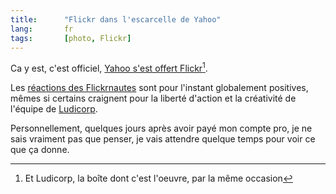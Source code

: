 ```yaml
---
title:      "Flickr dans l'escarcelle de Yahoo"
lang:       fr
tags:       [photo, Flickr]
---
```


Ca y est, c'est officiel, [Yahoo s'est offert Flickr](http://blog.flickr.com/flickrblog/2005/03/yahoo_actually_.html)[^c1].


[^c1]: Et Ludicorp, la boîte dont c'est l'oeuvre, par la même occasion

Les [réactions des Flickrnautes](http://www.flickr.com/groups/topic/20864/) sont pour l'instant globalement positives, mêmes si certains craignent pour la liberté d'action et la créativité de l'équipe de [Ludicorp](http://www.ludicorp.com/).

Personnellement, quelques jours après avoir payé mon compte pro, je ne sais vraiment pas que penser, je vais attendre quelque temps pour voir ce que ça donne.
